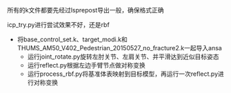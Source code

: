 所有的k文件都要先经过lsprepost导出一般，确保格式正确

icp_try.py进行尝试效果不好，还是rbf



- 将base_control_set.k、target_modi.k和THUMS_AM50_V402_Pedestrian_20150527_no_fracture2.k一起导入ansa
  - 运行joint_rotate.py旋转左肘关节、左肩关节、并平滑达到近似目标姿态
  - 运行reflect.py根据左边手臂节点做对称变换
  - 运行process_rbf.py将基准体表映射到目标模型，再运行一次reflect.py进行对称变换